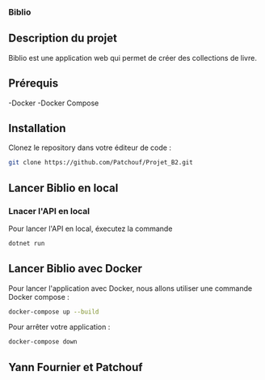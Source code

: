 ### Biblio

## Description du projet

Biblio est une application web qui permet de créer des collections de livre.

## Prérequis

-Docker
-Docker Compose

## Installation

Clonez le repository dans votre éditeur de code :

```bash
git clone https://github.com/Patchouf/Projet_B2.git 
```

## Lancer Biblio en local

### Lnacer l'API en local

Pour lancer l'API en local, éxecutez la commande 

```bash
dotnet run 
```
## Lancer Biblio avec Docker

Pour lancer l'application avec Docker, nous allons utiliser une commande Docker compose :

```bash
docker-compose up --build
```
Pour arrêter votre application :

```bash
docker-compose down 
```
## Yann Fournier et Patchouf